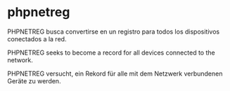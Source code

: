 # phpnetreg
PHPNETREG busca convertirse en un registro para todos los dispositivos conectados a la red.

PHPNETREG seeks to become a record for all devices connected to the network.

PHPNETREG versucht, ein Rekord für alle mit dem Netzwerk verbundenen Geräte zu werden.

